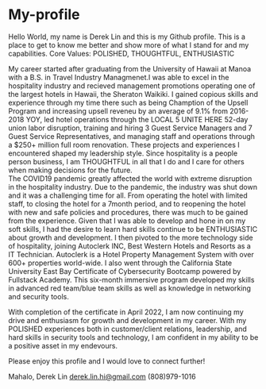 # My-profile

Hello World, my name is Derek Lin and this is my Github profile.
This is a place to get to know me better and show more of what I stand for and my capabilities. 
Core Values: POLISHED, THOUGHTFUL, ENTHUSIASTIC

My career started after graduating from the University of Hawaii at Manoa with a B.S. in Travel Industry Managmenet.I was able to excel in the hospitality industry and recieved management promotions operating one of the largest hotels in Hawaii, the Sheraton Waikiki. I gained copious skills and experience through my time there such as being Chamption of the Upsell Program and increasing upsell reveneu by an average of 9.1% from 2016-2018 YOY, led hotel operations through the LOCAL 5 UNITE HERE 52-day union labor disruption, training and hiring 3 Guest Service Managers and 7 Guest Service Representatives, and managing staff and operations through a $250+ million full room renovation. These projects and experiences I encountered shaped my leadership style. Since hospitality is a people person business, I am THOUGHTFUL in all that I do and I care for others when making decisions for the future.  
The COVID19 pandemic greatly affected the world with extreme disruption in the hospitality industry. Due to the pandemic, the industry was shut down and it was a challenging time for all. From operating the hotel with limited staff, to closing the hotel for a 7month period, and to reopening the hotel with new and safe policies and procedures, there was much to be gained from the experience. Given that I was able to develop and hone in on my soft skills, I had the desire to learn hard skills continue to be ENTHUSIASTIC about growth and development.
I then pivoted to the more technology side of hospitality, joining Autoclerk INC, Best Western Hotels and Resorts as a IT Technician. Autoclerk is a Hotel Property Management System with over 600+ properties world-wide. I also went through the California State University East Bay Certificate of Cybersecurity Bootcamp powered by Fullstack Academy. This six-month immersive program developed my skills in advanced red team/blue team skills as well as knowledge in networking and security tools. 

With completion of the certificate in April 2022, I am now continuing my drive and enthusiasm for growth and development in my career. With my POLISHED experiences both in customer/client relations, leadership, and hard skills in security tools and technology, I am confident in my ability to be a positive asset in my endevours. 

Please enjoy this profile and I would love to connect further!

Mahalo,
Derek Lin
derek.lin.hi@gmail.com
(808)979-1016

